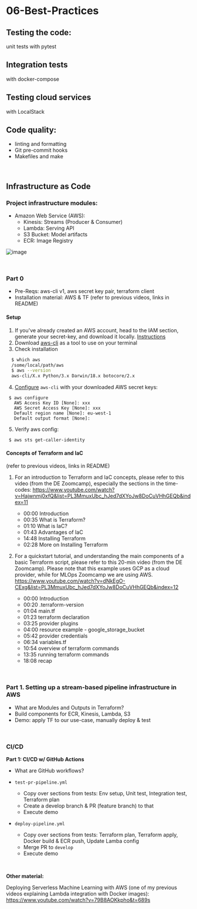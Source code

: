 # 06-Best-Practices

## Testing the code:
unit tests with pytest

## Integration tests
with docker-compose

## Testing cloud services
with LocalStack

## Code quality:
- linting and formatting
- Git pre-commit hooks
- Makefiles and make

<br>

## Infrastructure as Code

### Project infrastructure modules:
* Amazon Web Service (AWS):
    * Kinesis: Streams (Producer & Consumer)
    * Lambda: Serving API
    * S3 Bucket: Model artifacts
    * ECR: Image Registry
    
![image](AWS-stream-pipeline.png)

<br>

### Part 0
* Pre-Reqs: aws-cli v1, aws secret key pair, terraform client
* Installation material: AWS & TF (refer to previous videos, links in README)

#### Setup


1. If you've already created an AWS account, head to the IAM section, generate your secret-key, and download it locally. 
[Instructions](https://docs.aws.amazon.com/cli/latest/userguide/getting-started-prereqs.html)
2. Download [aws-cli](https://docs.aws.amazon.com/cli/latest/userguide/getting-started-install.html) as a tool to use on your terminal
3. Check installation
  ```bash
    $ which aws
    /some/local/path/aws 
    $ aws --version
    aws-cli/X.x Python/3.x Darwin/18.x botocore/2.x
  ```
4. [Configure]((https://docs.aws.amazon.com/cli/latest/userguide/getting-started-quickstart.html)) `aws-cli` with your downloaded AWS secret keys:
  ```shell
   $ aws configure
     AWS Access Key ID [None]: xxx
     AWS Secret Access Key [None]: xxx
     Default region name [None]: eu-west-1
     Default output format [None]:
  ```
5. Verify aws config:
  ```shell
   $ aws sts get-caller-identity
  ```


#### Concepts of Terraform and IaC
(refer to previous videos, links in README)


1. For an introduction to Terraform and IaC concepts, please refer to this video (from the DE Zoomcamp), especially the sections in the time-codes:
    https://www.youtube.com/watch?v=Hajwnmj0xfQ&list=PL3MmuxUbc_hJed7dXYoJw8DoCuVHhGEQb&index=11
    
    * 00:00 Introduction
    * 00:35 What is Terraform?
    * 01:10 What is IaC?
    * 01:43 Advantages of IaC
    * 14:48 Installing Terraform
    * 02:28 More on Installing Terraform

2. For a quickstart tutorial, and understanding the main components of a basic Terraform script, please refer to this 20-min video (from the DE Zoomcamp). Please note that this example uses GCP as a cloud provider, while for MLOps Zoomcamp we are using AWS.
    https://www.youtube.com/watch?v=dNkEgO-CExg&list=PL3MmuxUbc_hJed7dXYoJw8DoCuVHhGEQb&index=12
    
    * 00:00 Introduction
    * 00:20 .terraform-version
    * 01:04 main.tf
    * 01:23 terraform declaration
    * 03:25 provider plugins
    * 04:00 resource example - google_storage_bucket
    * 05:42 provider credentials
    * 06:34 variables.tf
    * 10:54 overview of terraform commands
    * 13:35 running terraform commands
    * 18:08 recap

<br>

### Part 1. Setting up a stream-based pipeline infrastructure in AWS

* What are Modules and Outputs in Terraform?
* Build components for ECR, Kinesis, Lambda, S3
* Demo: apply TF to our use-case, manually deploy & test

<br>

### CI/CD

**Part 1: CI/CD w/ GitHub Actions**
* What are GitHub workflows?
* `test-pr-pipeline.yml`
    * Copy over sections from tests: Env setup, Unit test, Integration test, Terraform plan
    * Create a develop branch & PR (feature branch) to that
    * Execute demo

* `deploy-pipeline.yml`
    * Copy over sections from tests: Terraform plan, Terraform apply, Docker build & ECR push, Update Lamba config
    * Merge PR to `develop`
    * Execute demo
    
<br>

**Other material:**

Deploying Serverless Machine Learning with AWS (one of my previous videos explaining Lambda integration with Docker images): https://www.youtube.com/watch?v=79B8AOKkpho&t=689s 